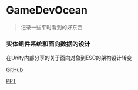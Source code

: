 # GameDevOcean

> 记录一些平时看到的好东西

### **实体组件系统和面向数据的设计**

在Unity内部分享的关于面向对象到ESC的架构设计转变

[GitHub](https://github.com/aras-p/dod-playground)

[PPT](https://aras-p.info/texts/files/2018Academy%20-%20ECS-DoD.pdf)

